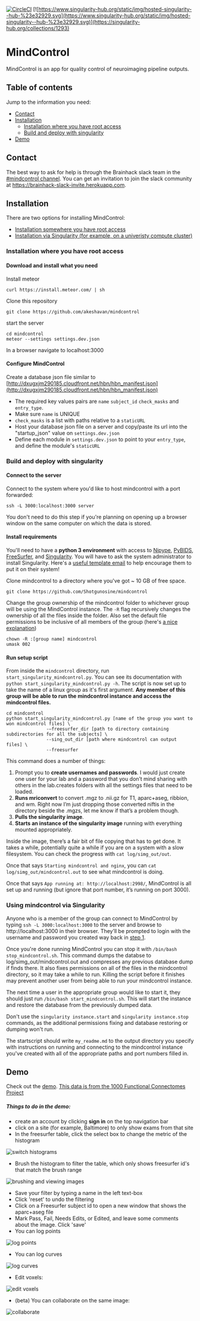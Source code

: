 [![CircleCI](https://circleci.com/gh/Shotgunosine/mindcontrol/tree/master.svg?style=svg)](https://circleci.com/gh/Shotgunosine/mindcontrol/tree/master)
[![https://www.singularity-hub.org/static/img/hosted-singularity--hub-%23e32929.svg](https://www.singularity-hub.org/static/img/hosted-singularity--hub-%23e32929.svg)](https://singularity-hub.org/collections/1293)

# MindControl

MindControl is an app for quality control of neuroimaging pipeline outputs.

## Table of contents

Jump to the information you need:

* [Contact](#contact)
* [Installation](#installation)
  * [Installation where you have root access](#installation-where-you-have-root-access)
  * [Build and deploy with singularity](#build-and-deploy-with-singularity)
* [Demo](#demo)

## Contact

The best way to ask for help is through the Brainhack slack team in the [#mindcontrol channel](https://brainhack.slack.com/messages/C4TCFG99C/). You can get an invitation to join the slack community at https://brainhack-slack-invite.herokuapp.com. 

## Installation

There are two options for installing MindControl:
* [Installation somewhere you have root access](#installation-where-you-have-root-access)
* [Installation via Singularity (for example, on a univeristy compute cluster)](#build-and-deploy-with-singularity)

### Installation where you have root access

#### Download and install what you need

Install meteor 

```
curl https://install.meteor.com/ | sh
```

Clone this repository

```
git clone https://github.com/akeshavan/mindcontrol
```

start the server

```
cd mindcontrol
meteor --settings settings.dev.json
```

In a browser navigate to localhost:3000

#### Configure MindControl

Create a database json file similar to [http://dxugxjm290185.cloudfront.net/hbn/hbn_manifest.json](http://dxugxjm290185.cloudfront.net/hbn/hbn_manifest.json)

* The required key values pairs are `name` `subject_id` `check_masks` and `entry_type`. 
* Make sure `name` is UNIQUE
* `check_masks` is a list with paths relative to a `staticURL`
* Host your database json file on a server and copy/paste its url into the "startup_json" value on `settings.dev.json`
* Define each module in `settings.dev.json` to point to your `entry_type`, and define the module's `staticURL`

### Build and deploy with singularity

#### Connect to the server

Connect to the system where you'd like to host mindcontrol with a port forwarded:

```
ssh -L 3000:localhost:3000 server
```

You don't need to do this step if you're planning on opening up a browser window on the same computer on which the data is stored.

#### Install requirements

You'll need to have a **python 3 environment** with access to [Nipype](https://nipype.readthedocs.io/en/latest/), [PyBIDS](https://github.com/INCF/pybids), [FreeSurfer](https://surfer.nmr.mgh.harvard.edu/fswiki/DownloadAndInstall), and [Singularity](https://www.sylabs.io/guides/2.5.1/user-guide/#). You will have to ask the system administrator to install Singularity. Here's a [useful template email](https://singularity.lbl.gov/install-request) to help encourage them to put it on their system!

Clone mindcontrol to a directory where you've got ~ 10 GB of free space.

```
git clone https://github.com/Shotgunosine/mindcontrol
```

Change the group ownership of the mindcontrol folder to whichever group will be using the MindControl instance. The `-R` flag recursively changes the ownership of all the files inside the folder. Also set the default file permissions to be inclusive of all members of the group (here's [a nice explanation](https://askubuntu.com/questions/44542/what-is-umask-and-how-does-it-work/44548#44548))

```
chown -R :[group name] mindcontrol
umask 002
```

#### Run setup script

From inside the `mindcontrol` directory, run `start_singularity_mindcontrol.py`. You can see its documentation with `python start_singularity_mindcontrol.py -h`. The script is now set up to take the name of a linux group as it's first argument. **Any member of this group will be able to run the mindcontrol instance and access the mindcontrol files.**

```
cd mindcontrol
python start_singularity_mindcontrol.py [name of the group you want to won mindcontrol files] \
               -—freesurfer_dir [path to directory containing subdirectories for all the subjects] \
               --sing_out_dir [path where mindcontrol can output files] \
               --freesurfer
```

This command does a number of things:
1. Prompt you to **create usernames and passwords**. I would just create one user for your lab and a password that you don’t mind sharing with others in the lab.creates folders with all the settings files that need to be loaded.  
2. **Runs mriconvert** to convert .mgz to .nii.gz for T1, aparc+aseg, ribbion, and wm. Right now I’m just dropping those converted niftis in the directory beside the .mgzs, let me know if that’s a problem though.  
3. **Pulls the singularity image**.  
4. **Starts an instance of the singularity image** running with everything mounted appropriately.  

Inside the image, there’s a fair bit of file copying that has to get done. It takes a while, potentially quite a while if you are on a system with a slow filesystem. You can check the progress with `cat log/simg_out/out`.  

Once that says `Starting mindcontrol and nginx`, you can `cat log/simg_out/mindcontrol.out` to see what mindcontrol is doing.  

Once that says `App running at: http://localhost:2998/`, MindControl is all set up and running (but ignore that port number, it’s running on port 3000).

### Using mindcontrol via Singularity

Anyone who is a member of the group can connect to MindControl by typing `ssh -L 3000:localhost:3000` to the server and browse to http://localhost:3000 in their browser. They’ll be prompted to login with the username and password you created way back in [step 1](#run-setup-script).

Once you're done running MindControl you can stop it with `/bin/bash stop_mindcontrol.sh`. This command dumps the databse to log/simg_out/mindcontrol.out and compresses any previous database dump if finds there. It also fixes permissions on all of the files in the mindcontrol directory, so it may take a while to run. Killing the script before it finishes may prevent another user from being able to run your mindcontrol instance.

The next time a user in the appropriate group would like to start it, they should just run `/bin/bash start_mindcontrol.sh`. This will start the instance and restore the database from the previously dumped data.

Don't use the `singularity instance.start` and `singularity instance.stop` commands, as the additional permissions fixing and database restoring or dumping won't run.

The startscript should write `my_readme.md` to the output directory you specify with instructions on running and connecting to the mindcontrol instance you've created with all of the appropriate paths and port numbers filled in. 

## Demo

Check out the [demo](http://mindcontrol.herokuapp.com/). [This data is from the 1000 Functional Connectomes Project](http://fcon_1000.projects.nitrc.org/fcpClassic/FcpTable.html)

##### Things to do in the demo:

* create an account by clicking **sign in** on the top navigation bar
* click on a site (for example, Baltimore) to only show exams from that site
* In the freesurfer table, click the select box to change the metric of the histogram

![switch histograms](http://dxugxjm290185.cloudfront.net/demo_gifs/histogram_switch.gif)

* Brush the histogram to filter the table, which only shows freesurfer id's that match the brush range 

![brushing and viewing images](http://dxugxjm290185.cloudfront.net/demo_gifs/histogram_brushing_and_image_viewing.gif)

* Save your filter by typing a name in the left text-box
* Click 'reset' to undo the filtering
* Click on a Freesurfer subject id to open a new window that shows the aparc+aseg file
* Mark Pass, Fail, Needs Edits, or Edited, and leave some comments about the image. Click 'save'
* You can log points

![log points](http://dxugxjm290185.cloudfront.net/demo_gifs/logLesion.gif)

* You can log curves

![log curves](http://dxugxjm290185.cloudfront.net/demo_gifs/logContour.gif)

* Edit voxels:

![edit voxels](http://dxugxjm290185.cloudfront.net/demo_gifs/dura_edit.gif)

* (beta) You can collaborate on the same image:

![collaborate](http://dxugxjm290185.cloudfront.net/demo_gifs/syncedViewers.gif)

